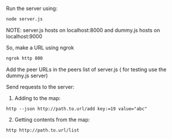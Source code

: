 Run the server using:
```bash
node server.js
```

NOTE: server.js hosts on localhost:8000 and dummy.js hosts on localhost:9000

So, make a URL using ngrok

```bash
ngrok http 800
```

Add the peer URLs in the peers list of server.js ( for testing use the dummy.js server)

Send requests to the server:  

1. Adding to the map:
```
http --json http://path.to.url/add key:=19 value="abc"
```

2. Getting contents from the map:
```
http http://path.to.url/list
```